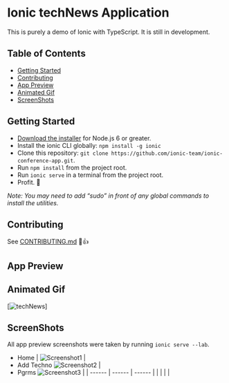 # Ionic techNews Application

This is purely a demo of Ionic with TypeScript. It is still in development.


## Table of Contents
 - [Getting Started](#getting-started)
 - [Contributing](#contributing)
 - [App Preview](#app-preview)
 - [Animated Gif](#animated-gif)
 - [ScreenShots](#screenshots)

## Getting Started

* [Download the installer](https://nodejs.org/) for Node.js 6 or greater.
* Install the ionic CLI globally: `npm install -g ionic`
* Clone this repository: `git clone https://github.com/ionic-team/ionic-conference-app.git`.
* Run `npm install` from the project root.
* Run `ionic serve` in a terminal from the project root.
* Profit. :tada:

_Note: You may need to add “sudo” in front of any global commands to install the utilities._

## Contributing
See [CONTRIBUTING.md](https://github.com/ionic-team/ionic-conference-app/blob/master/.github/CONTRIBUTING.md) :tada::+1:


## App Preview


## Animated Gif 

[![techNews](#.png)]


## ScreenShots

All app preview screenshots were taken by running `ionic serve --lab`.


- Home
| ![Screenshot1](http://via.placeholder.com/300x500) | 
- Add Techno ![Screenshot2](http://via.placeholder.com/300x500) | 
- Pgrms ![Screenshot3](http://via.placeholder.com/300x500) |
| ------ | ------ | ------ |
|  |  |  |